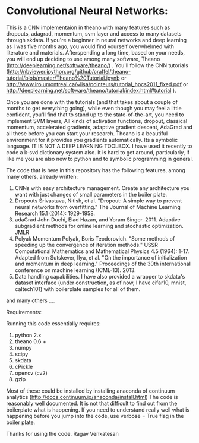 # Convolutional Neural Networks:

This is a CNN implementaion in theano with many features such as dropouts, adagrad, momentum, svm layer and access to many datasets through skdata. If you're a beginner in neural networks and deep learning as I was five months ago, you would find yourself overwhelmed with literature and materials. Afterspending a long time, based on your needs, you will end up deciding to use among many software, Theano (http://deeplearning.net/software/theano/) . You'll follow the CNN tutorials (http://nbviewer.ipython.org/github/craffel/theano-tutorial/blob/master/Theano%20Tutorial.ipynb or http://www.iro.umontreal.ca/~lisa/pointeurs/tutorial_hpcs2011_fixed.pdf or http://deeplearning.net/software/theano/tutorial/index.html#tutorial ).

Once you are done with the tutorials (and that takes about a couple of months to get everything going), while even though you may feel a little confident, you'll find that to stand up to the state-of-the-art, you need to implement SVM layers, All kinds of activation functions, dropout, classical momentum, accelerated gradients, adaptive gradient descent, AdaGrad and all these before you can start your research. Theano is a beautiful environment for it provides you gradients automatically. Its a symbolic language. IT IS NOT A DEEP LEARNING TOOLBOX. I have used it recently to code a k-svd dictionary system also. It is hard to get around, particularly, if like me you are also new to python and to symbolic programming in general.  

The code that is here in this repository has the following features, among many others, already written:

1. CNNs with easy architecture management. 
    Create any architecture you want with just changes of small parameters in the boiler plate. 
2. Dropouts
    Srivastava, Nitish, et al. "Dropout: A simple way to prevent neural networks
    from overfitting." The Journal of Machine Learning Research 15.1 (2014): 1929-1958.
3. adaGrad 
    John Duchi, Elad Hazan, and Yoram Singer. 2011. Adaptive subgradient methods
    for online learning and stochastic optimization. JMLR
4. Polyak Momentum 
    Polyak, Boris Teodorovich. "Some methods of speeding up the convergence of iteration methods." 
    USSR Computational Mathematics and Mathematical Physics 4.5 (1964): 1-17.
    Adapted from Sutskever, Ilya, et al. "On the importance of initialization and momentum in deep learning." 
    Proceedings of the 30th international conference on machine learning (ICML-13). 2013.
5. Data handling capabilities.
    I have also provided a wrapper to skdata's dataset interface (under construction, as of now, I have cifar10, mnist,             caltech101) with boilerplate samples for all of them. 
    
and many others .... 

Requirements:

Running this code essentially requires:
1. python 2.x
2. theano 0.6 + 
3. numpy 
4. scipy
5. skdata
6. cPickle
7. opencv (cv2) 
8. gzip

Most of these could be installed by installing anaconda of continuum analytics (http://docs.continuum.io/anaconda/install.html) The code is reasonably well documented. It is not that difficult to find out from the boilerplate what is happening. If you need to understand really well what is happening before you jump into the code, use verbose = True flag in the boiler plate. 

Thanks for using the code.
Ragav Venkatesan
